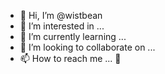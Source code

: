 - 👋 Hi, I’m @wistbean
- 👀 I’m interested in ...
- 🌱 I’m currently learning ...
- 💞️ I’m looking to collaborate on ...
- 📫 How to reach me ...
:bamboo:
<!---
wistbean/wistbean is a ✨ special ✨ repository because its `README.md` (this file) appears on your GitHub profile.
You can click the Preview link to take a look at your changes.
--->
